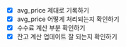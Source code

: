 - [x] avg_price 제대로 기록하기
- [x] avg_price 어떻게 처리되는지 확인하기
- [x] 수수료 계산 부분 확인하기
- [x] 잔고 계산 업데이트 잘 되는지 확인하기